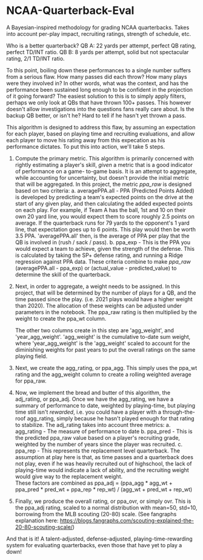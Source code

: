 # NCAA-Quarterback-Eval
A Bayesian-inspired methodology for grading NCAA quarterbacks. Takes into account per-play impact, recruiting ratings, strength of schedule, etc.

Who is a better quarterback?
QB A: 22 yards per attempt, perfect QB rating, perfect TD/INT ratio.
QB B: 8 yards per attempt, solid but not spectacular rating, 2/1 TD/INT ratio.

To this point, boiling down these performances to a single number suffers from a serious flaw. How many passes did each throw? How many plays were they involved in? In other words, what was the context, and has the performance been sustained long enough to be confident in the projection of it going forward? The easiest solution to this is to simply apply filters, perhaps we only look at QBs that have thrown 100+ passes. This however doesn't allow investigations into the questions fans really care about. Is the backup QB better, or isn't he? Hard to tell if he hasn't yet thrown a pass.

This algorithm is designed to address this flaw, by assuming an expectation for each player, based on playing time and recruiting evaluations, and allow each player to move his rating away from this expecation as his performance dictates. To put this into action, we'll take 5 steps.

1. Compute the primary metric. This algorithm is primarily concerned with rightly estimating a player's skill, _given_ a metric that is a good indicator of performance on a game-    to-game basis. It is an attempt to aggregate, while accounting for uncertainty, but doesn't provide the initial metric that will be aggregated. In this project, the metric        _ppa_raw_ is designed based on two criteria:
    a. averagePPA.all - PPA (Predicted Points Added) is developed by predicting a team's expected points on the drive at the start of any given play, and then calculating the            added expected points on each play. For example, if Team A has the ball, 1st and 10 on their own 20 yard line, you would expect them to score roughly 2.5 points on average.        If the quarterback runs for 79 yards to the opponent's 1 yard line, that expectation goes up to 6 points. This play would then be worth 3.5 PPA. 'averagePPA.all' then, is           the average of PPA per play that the QB is involved in (rush / sack / pass).
    b. ppa_exp - This is the PPA you would expect a team to achieve, given the strength of the defense. This is calculated by taking the SP+ defense rating, and running a Ridge          regression against PPA data.
 These criteria combine to make _ppa_raw_ (averagePPA.all - ppa_exp) or (actual_value - predicted_value) to determine the skill of the quarterback.
 
 2. Next, in order to aggregate, a weight needs to be assigned. In this project, that will be determined by the number of plays for a QB, and the time passed since the play. (i.e.     2021 plays would have a higher weight than 2020). The allocation of these weights can be adjusted under parameters in the notebook. The ppa_raw rating is then multiplied by       the weight to create the ppa_wt column.

    The other two columns create in this step are 'agg_weight', and 'year_agg_weight'. 'agg_weight' is the cumulative to-date sum weight, where 'year_agg_weight' is the               'agg_weight' scaled to account for the diminishing weights for past years to put the overall ratings on the same playing field.

3. Next, we create the agg_rating, or ppa_agg. This simply uses the ppa_wt rating and the agg_weight column to create a rolling weighted average for ppa_raw.

4. Now, we implement the bread and butter of this algorithm, the adj_rating, or ppa_adj. Once we have the agg_rating, we have a summary of performance to date, weighted by        playing-time, but playing time still isn't _rewarded_, i.e. you could have a player with a through-the-roof agg_rating, simply because he hasn't played enough for that          rating to stabilize. The adj_rating takes into account three metrics:
      a. agg_rating - The measure of performance to date
      b. ppa_pred - This is the predicted ppa_raw value based on a player's recruiting grade, weighted by the number of years since the player was recruited.
      c. ppa_rep - This represents the replacement level quarterback. The assumption at play here is that, as time passes and a quarterback does not play, even if he was                heavily recruited out of highschool, the lack of playing-time would indicate a lack of ability, and the recruiting weight would give way to the replacement weight.\
   These factors are combined as ppa_adj = (ppa_agg * agg_wt + ppa_pred * pred_wt + ppa_rep * rep_wt) / (agg_wt + pred_wt + rep_wt)
   
5. Finally, we produce the overall rating, or ppa_ovr, or simply ovr. This is the ppa_adj rating, scaled to a normal distribution with mean=50, std=10, borrowing from the MLB scouting (20-80) scale. (See fangraphs explanation here: https://blogs.fangraphs.com/scouting-explained-the-20-80-scouting-scale/)

And that is it! A talent-adjusted, defense-adjusted, playing-time-rewarding system for evaluating quarterbacks, even those that have yet to play a down!
